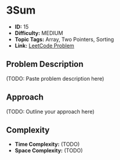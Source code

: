 # 3Sum

- **ID:** 15
- **Difficulty:** MEDIUM
- **Topic Tags:** Array, Two Pointers, Sorting
- **Link:** [LeetCode Problem](https://leetcode.com/problems/3sum/description/)

## Problem Description

(TODO: Paste problem description here)

## Approach

(TODO: Outline your approach here)

## Complexity

- **Time Complexity:** (TODO)
- **Space Complexity:** (TODO)
